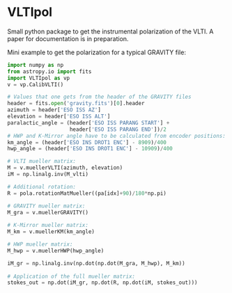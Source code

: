# VLTIpol

Small python package to get the instrumental polarization of the VLTI. A paper for documentation is in preparation.

Mini example to get the polarization for a typical GRAVITY file:

```python
import numpy as np
from astropy.io import fits
import VLTIpol as vp
v = vp.CalibVLTI() 

# Values that one gets from the header of the GRAVITY files
header = fits.open('gravity.fits')[0].header
azimuth = header['ESO ISS AZ']
elevation = header['ESO ISS ALT']
paralactic_angle = (header['ESO ISS PARANG START'] + 
                    header['ESO ISS PARANG END'])/2
# HWP and K-Mirror angle have to be calculated from encoder positions:
km_angle = (header['ESO INS DROT1 ENC'] - 8909)/400
hwp_angle = (header['ESO INS DROT1 ENC'] - 10909)/400

# VLTI mueller matrix:
M = v.muellerVLTI(azimuth, elevation) 
iM = np.linalg.inv(M_vlti)

# Additional rotation:
R = pola.rotationMatMueller((pa[idx]+90)/180*np.pi)

# GRAVITY mueller matrix:
M_gra = v.muellerGRAVITY()
        
# K-Mirror mueller matrix:
M_km = v.muellerKM(km_angle)

# HWP mueller matrix:
M_hwp = v.muellerHWP(hwp_angle)

iM_gr = np.linalg.inv(np.dot(np.dot(M_gra, M_hwp), M_km))
        
# Application of the full mueller matrix:
stokes_out = np.dot(iM_gr, np.dot(R, np.dot(iM, stokes_out)))
```
